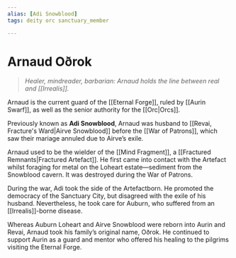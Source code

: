 ```yaml
---
alias: [Adi Snowblood]
tags: deity orc sanctuary_member

---
```

# Arnaud Oðrok
> *Healer, mindreader, barbarian: Arnaud holds the line between real and [[Irrealis]].*

Arnaud is the current guard of the [[Eternal Forge]], ruled by [[Aurin Swarf]], as well as the senior authority for the [[Orc|Orcs]].

Previously known as **Adi Snowblood**, Arnaud was husband to [[Revai, Fracture's Ward|Airve Snowblood]] before the [[War of Patrons]], which saw their mariage annuled due to Airve’s exile.

Arnaud used to be the wielder of the [[Mind Fragment]], a [[Fractured Remnants|Fractured Artefact]]. He first came into contact with the Artefact whilst foraging for metal on the Loheart estate—sediment from the Snowblood cavern. It was destroyed during the War of Patrons. 

During the war, Adi took the side of the Artefactborn. He promoted the democracy of the Sanctuary City, but disagreed with the exile of his husband. Nevertheless, he took care for Auburn, who suffered from an [[Irrealis]]-borne disease.

Whereas Auburn Loheart and Airve Snowblood were reborn into Aurin and Revai, Arnaud took his family’s original name, Oðrok. He continued to support Aurin as a guard and mentor who offered his healing to the pilgrims visiting the Eternal Forge.